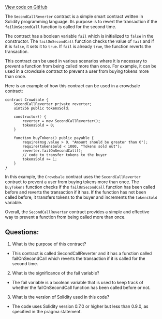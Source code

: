 [View code on GitHub](https://github.com/nethermindeth/nethermind/Nethermind.Mev.Test/Solidity/SecondCallReverter.sol)

The `SecondCallReverter` contract is a simple smart contract written in Solidity programming language. Its purpose is to revert the transaction if the `failOnSecondCall` function is called for the second time. 

The contract has a boolean variable `fail` which is initialized to `false` in the constructor. The `failOnSecondCall` function checks the value of `fail` and if it is `false`, it sets it to `true`. If `fail` is already `true`, the function reverts the transaction.

This contract can be used in various scenarios where it is necessary to prevent a function from being called more than once. For example, it can be used in a crowdsale contract to prevent a user from buying tokens more than once. 

Here is an example of how this contract can be used in a crowdsale contract:

```
contract Crowdsale {
    SecondCallReverter private reverter;
    uint256 public tokensSold;

    constructor() {
        reverter = new SecondCallReverter();
        tokensSold = 0;
    }

    function buyTokens() public payable {
        require(msg.value > 0, "Amount should be greater than 0");
        require(tokensSold < 1000, "Tokens sold out");
        reverter.failOnSecondCall();
        // code to transfer tokens to the buyer
        tokensSold += 1;
    }
}
```

In this example, the `Crowdsale` contract uses the `SecondCallReverter` contract to prevent a user from buying tokens more than once. The `buyTokens` function checks if the `failOnSecondCall` function has been called before and reverts the transaction if it has. If the function has not been called before, it transfers tokens to the buyer and increments the `tokensSold` variable.

Overall, the `SecondCallReverter` contract provides a simple and effective way to prevent a function from being called more than once.
## Questions: 
 1. What is the purpose of this contract?
- This contract is called SecondCallReverter and it has a function called failOnSecondCall which reverts the transaction if it is called for the second time.

2. What is the significance of the fail variable?
- The fail variable is a boolean variable that is used to keep track of whether the failOnSecondCall function has been called before or not.

3. What is the version of Solidity used in this code?
- The code uses Solidity version 0.7.0 or higher but less than 0.9.0, as specified in the pragma statement.
